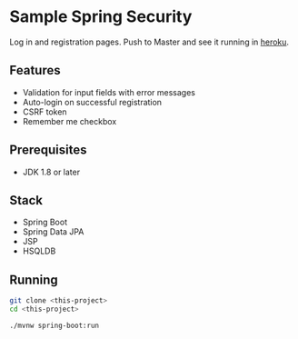 # Sample Spring Security

Log in and registration pages. Push to Master and see it running in [heroku](https://lc-sample-spring-security.herokuapp.com).


## Features
- Validation for input fields with error messages
- Auto-login on successful registration
- CSRF token
- Remember me checkbox

## Prerequisites
- JDK 1.8 or later

## Stack
- Spring Boot
- Spring Data JPA
- JSP
- HSQLDB

## Running
```bash
git clone <this-project>
cd <this-project>

./mvnw spring-boot:run 
```
